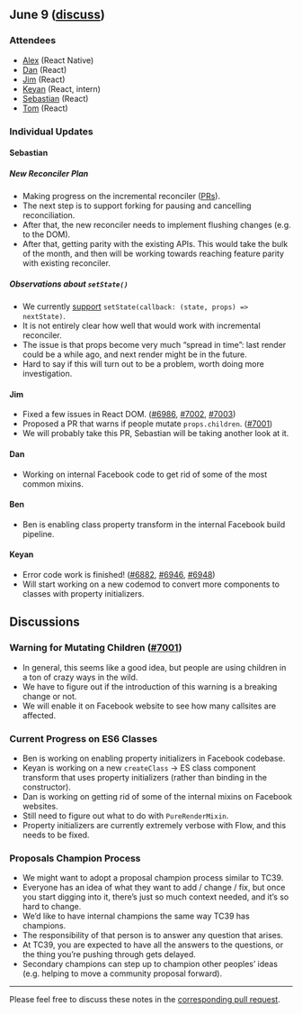 ## June 9 ([discuss](https://github.com/reactjs/core-notes/pull/19))

### Attendees

* [Alex](https://twitter.com/alex_frantic) (React Native)
* [Dan](https://twitter.com/dan_abramov) (React)
* [Jim](http://github.com/jimfb) (React)
* [Keyan](https://twitter.com/keyanzhang) (React, intern)
* [Sebastian](https://twitter.com/sebmarkbage) (React)
* [Tom](https://twitter.com/tomocchino) (React)

### Individual Updates

#### Sebastian

##### New Reconciler Plan

* Making progress on the incremental reconciler ([PRs](https://github.com/facebook/react/pulls?utf8=%E2%9C%93&q=+fiber+is%3Apr+is%3Aclosed+author%3Asebmarkbage+)).
* The next step is to support forking for pausing and cancelling reconciliation.
* After that, the new reconciler needs to implement flushing changes (e.g. to the DOM).
* After that, getting parity with the existing APIs. This would take the bulk of the month, and then will be working towards reaching feature parity with existing reconciler.

##### Observations about `setState()`

* We currently [support](https://facebook.github.io/react/docs/component-api.html#setstate) `setState(callback: (state, props) => nextState)`.
* It is not entirely clear how well that would work with incremental reconciler.
* The issue is that props become very much “spread in time”: last render could be a while ago, and next render might be in the future.
* Hard to say if this will turn out to be a problem, worth doing more investigation.

#### Jim

* Fixed a few issues in React DOM. ([#6986](https://github.com/facebook/react/pull/6986), [#7002](https://github.com/facebook/react/pull/7002), [#7003](https://github.com/facebook/react/pull/7003))
* Proposed a PR that warns if people mutate `props.children`. ([#7001](https://github.com/facebook/react/pull/7001))
* We will probably take this PR, Sebastian will be taking another look at it.

#### Dan

* Working on internal Facebook code to get rid of some of the most common mixins.

#### Ben

* Ben is enabling class property transform in the internal Facebook build pipeline.

#### Keyan

* Error code work is finished! ([#6882](https://github.com/facebook/react/pull/6882), [#6946](https://github.com/facebook/react/pull/6946), [#6948](https://github.com/facebook/react/pull/6948))
* Will start working on a new codemod to convert more components to classes with property initializers.

## Discussions

### Warning for Mutating Children ([#7001](https://github.com/facebook/react/pull/7001))

* In general, this seems like a good idea, but people are using children in a ton of crazy ways in the wild.
* We have to figure out if the introduction of this warning is a breaking change or not.
* We will enable it on Facebook website to see how many callsites are affected.

### Current Progress on ES6 Classes

* Ben is working on enabling property initializers in Facebook codebase.
* Keyan is working on a new `createClass` → ES class component transform that uses property initializers (rather than binding in the constructor).
* Dan is working on getting rid of some of the internal mixins on Facebook websites.
* Still need to figure out what to do with `PureRenderMixin`.
* Property initializers are currently extremely verbose with Flow, and this needs to be fixed.

### Proposals Champion Process

* We might want to adopt a proposal champion process similar to TC39.
* Everyone has an idea of what they want to add / change / fix, but once you start digging into it, there’s just so much context needed, and it’s so hard to change.
* We’d like to have internal champions the same way TC39 has champions.
* The responsibility of that person is to answer any question that arises.
* At TC39, you are expected to have all the answers to the questions, or the thing you’re pushing through gets delayed.
* Secondary champions can step up to champion other peoples’ ideas (e.g. helping to move a community proposal forward).

------------

Please feel free to discuss these notes in the [corresponding pull request](https://github.com/reactjs/core-notes/pull/19).

